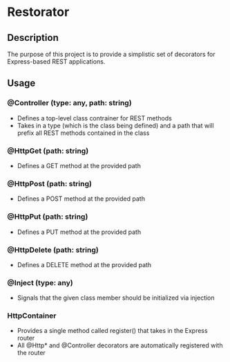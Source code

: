 # Restorator

## Description
The purpose of this project is to provide a simplistic set of decorators for Express-based REST applications.

## Usage
### @Controller (type: any, path: string)
* Defines a top-level class contrainer for REST methods
* Takes in a type (which is the class being defined) and a path that will prefix all REST methods contained in the class

### @HttpGet (path: string)
* Defines a GET method at the provided path

### @HttpPost (path: string)
* Defines a POST method at the provided path

### @HttpPut (path: string)
* Defines a PUT method at the provided path

### @HttpDelete (path: string)
* Defines a DELETE method at the provided path

### @Inject (type: any)
* Signals that the given class member should be initialized via injection

### HttpContainer
* Provides a single method called register() that takes in the Express router
* All @Http* and @Controller decorators are automatically registered with the router
